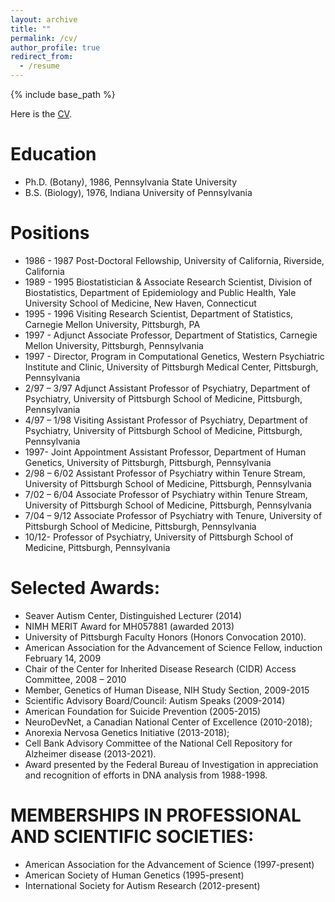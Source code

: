```yaml
---
layout: archive
title: ""
permalink: /cv/
author_profile: true
redirect_from:
  - /resume
---
```


{% include base_path %}

Here is the [CV](https://www.dropbox.com/s/cd5q0xi7he5hsim/Bernie%20Devlin%20CV.062122.simple.docx?dl=0).

Education
======
* Ph.D. (Botany), 1986, Pennsylvania State University
* B.S. (Biology), 1976, Indiana University of Pennsylvania

Positions
======
* 1986 - 1987   Post-Doctoral Fellowship, University of California, Riverside, California
* 1989 - 1995   Biostatistician & Associate Research Scientist, Division of Biostatistics, Department of Epidemiology and Public Health, Yale University School of Medicine, New Haven, Connecticut
* 1995 - 1996	Visiting Research Scientist, Department of Statistics, Carnegie Mellon University, Pittsburgh, PA
* 1997 -	Adjunct Associate Professor, Department of Statistics, Carnegie Mellon University, Pittsburgh, Pennsylvania
* 1997 -		Director, Program in Computational Genetics, Western Psychiatric Institute and Clinic, University	of Pittsburgh Medical Center, Pittsburgh, Pennsylvania
* 2/97 – 3/97	Adjunct Assistant Professor of Psychiatry, Department of Psychiatry, University of Pittsburgh School of Medicine, Pittsburgh, Pennsylvania
* 4/97 – 1/98	Visiting Assistant Professor of Psychiatry, Department of Psychiatry, University of Pittsburgh
			School of Medicine, Pittsburgh, Pennsylvania
* 1997- 	Joint Appointment Assistant Professor, Department of Human Genetics, University of Pittsburgh, Pittsburgh, Pennsylvania    
* 2/98 – 6/02	Assistant Professor of Psychiatry within Tenure Stream, University of Pittsburgh School of Medicine, Pittsburgh, Pennsylvania
* 7/02 – 6/04	Associate Professor of Psychiatry within Tenure Stream, University of Pittsburgh School of Medicine, Pittsburgh, Pennsylvania  
* 7/04 – 9/12   	Associate Professor of Psychiatry with Tenure, University of Pittsburgh School of Medicine, Pittsburgh, Pennsylvania
* 10/12-   		Professor of Psychiatry, University of Pittsburgh School of Medicine, Pittsburgh, Pennsylvania

      

  
Selected Awards:
======
* Seaver Autism Center, Distinguished Lecturer (2014)
* NIMH MERIT Award for MH057881 (awarded 2013) 
* University of Pittsburgh Faculty Honors (Honors Convocation 2010).
* American Association for the Advancement of Science Fellow, induction February 14, 2009
* Chair of the Center for Inherited Disease Research (CIDR) Access Committee, 2008 – 2010
* Member, Genetics of Human Disease, NIH Study Section, 2009-2015
* Scientific Advisory Board/Council: Autism Speaks (2009-2014)
* American Foundation for Suicide Prevention (2005-2015)
* NeuroDevNet, a Canadian National Center of Excellence (2010-2018); 
* Anorexia Nervosa Genetics Initiative (2013-2018); 
* Cell Bank Advisory Committee of the National Cell Repository for Alzheimer disease (2013-2021).
* Award presented by the Federal Bureau of Investigation in appreciation and recognition of efforts in DNA analysis from 1988-1998.


MEMBERSHIPS IN PROFESSIONAL AND SCIENTIFIC SOCIETIES:
======
* American Association for the Advancement of Science (1997-present)
* American Society of Human Genetics (1995-present) 
* International Society for Autism Research (2012-present)



  
